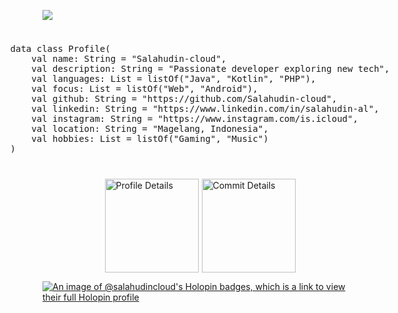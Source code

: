 ![](https://komarev.com/ghpvc/?username=Salahudin-cloud&color=green)
<div style="display: flex; flex-wrap: wrap; justify-content: center; align-items: center; gap: 20px;">
  <div style="padding: 10px; border-radius: 8px; font-family: monospace;">
    <pre>
data class Profile(
    val name: String = "Salahudin-cloud",
    val description: String = "Passionate developer exploring new tech",
    val languages: List<String> = listOf("Java", "Kotlin", "PHP"),
    val focus: List<String> = listOf("Web", "Android"),
    val github: String = "https://github.com/Salahudin-cloud",
    val linkedin: String = "https://www.linkedin.com/in/salahudin-al",
    val instagram: String = "https://www.instagram.com/is.icloud",
    val location: String = "Magelang, Indonesia",
    val hobbies: List<String> = listOf("Gaming", "Music")
)
    </pre>
  </div>
</div>
<div style="display: flex; justify-content: center; gap: 5px;">
  <img height="150" src="https://github-profile-summary-cards.vercel.app/api/cards/profile-details?username=Salahudin-cloud&theme=github_dark" alt="Profile Details" />
  <img height="150" src="https://github-profile-summary-cards.vercel.app/api/cards/most-commit-language?username=Salahudin-cloud&theme=github_dark" alt="Commit Details" />
</div>

[![An image of @salahudincloud's Holopin badges, which is a link to view their full Holopin profile](https://holopin.me/salahudincloud)](https://holopin.io/@salahudincloud)

